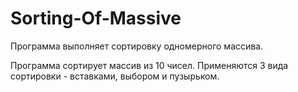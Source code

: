 # Sorting-Of-Massive
Программа выполняет сортировку одномерного массива.

Программа сортирует массив из 10 чисел. Применяются 3 вида сортировки - вставками, выбором и пузырьком.
